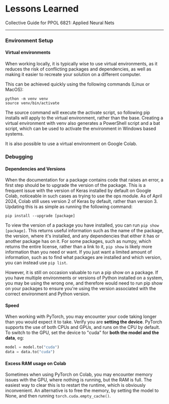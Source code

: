 # Lessons Learned
Collective Guide for PPOL 6821: Applied Neural Nets

***

### Environment Setup
#### Virtual environments
When working locally, it is typically wise to use virtual environments,
as it reduces the risk of conflicting packages and dependencies, as well as
making it easier to recreate your solution on a different computer.

This can be achieved quickly using the following commands (Linux or MacOS):
```commandline
python -m venv venv
source venv/bin/activate
```

The source command will execute the activate script, so following pip 
installs will apply to the virtual environment, rather than the base. 
Creating a virtual environment with venv also generates a PowerShell script
and a bat script, which can be used to activate the environment in Windows
based systems.

It is also possible to use a virtual environment on Google Colab.

### Debugging
#### Dependencies and Versions
When the documentation for a package contains code that raises an error,
a first step should be to upgrade the version of the package.
This is a frequent issue with the version of Keras installed by default
on Google Colab, noticeable in such cases as trying to use the ops module.
As of April 2024, Colab still uses version 2 of Keras by default, rather 
than version 3. Updating this is as simple as running the following 
command:

```commandline
pip install --upgrade [package]
```

To view the version of a package you have installed, you can run 
`pip show [package]`. This returns useful information such as the name
of the package, the version, where it's installed, and any dependencies 
that either it has or another package has on it. For some packages, 
such as numpy, which returns the entire license, rather than a link to 
it, `pip show` is likely more information than you need or want. If you 
just want a limited amount of information, such as to find what packages
are installed and which version, you can instead use `pip list`.

However, it is still on occasion valuable to run a pip show on a package.
If you have multiple environments or versions of Python installed on a 
system, you may be using the wrong one, and therefore would need to 
run pip show on your packages to ensure you're using the version 
associated with the correct environment and Python version.

#### Speed
When working with PyTorch, you may encounter your code taking longer than
you would expect it to take. Verify you are **setting the device**. PyTorch
supports the use of both CPUs and GPUs, and runs on the CPU by default.
To switch to the GPU, set the device to "cuda" for **both the model and the
data**, eg:
```python
model = model.to("cuda")
data = data.to("cuda")
```
#### Excess RAM usage on Colab
Sometimes when using PyTorch on Colab, you may encounter memory issues with
the GPU, where nothing is running, but the RAM is full. The easiest way to 
clear this is to restart the runtime, which is obviously inconvenient. An
alternative is to free the memory, by setting the model to None, and then 
running `torch.cuda.empty_cache()`.